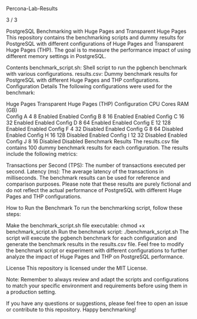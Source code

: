  Percona-Lab-Results


3 / 3

PostgreSQL Benchmarking with Huge Pages and Transparent Huge Pages
This repository contains the benchmarking scripts and dummy results for PostgreSQL with different configurations of Huge Pages and Transparent Huge Pages (THP). The goal is to measure the performance impact of using different memory settings in PostgreSQL.

Contents
benchmark_script.sh: Shell script to run the pgbench benchmark with various configurations.
results.csv: Dummy benchmark results for PostgreSQL with different Huge Pages and THP configurations.
Configuration Details
The following configurations were used for the benchmark:

Huge Pages	Transparent Huge Pages (THP)
Configuration	CPU Cores	RAM (GB)	
Config A	4	8	Enabled	Enabled
Config B	8	16	Enabled	Enabled
Config C	16	32	Enabled	Enabled
Config D	8	64	Enabled	Enabled
Config E	12	128	Enabled	Enabled
Config F	4	32	Disabled	Enabled
Config G	8	64	Disabled	Enabled
Config H	16	128	Disabled	Enabled
Config I	12	32	Disabled	Enabled
Config J	8	16	Disabled	Disabled
Benchmark Results
The results.csv file contains 100 dummy benchmark results for each configuration. The results include the following metrics:

Transactions per Second (TPS): The number of transactions executed per second.
Latency (ms): The average latency of the transactions in milliseconds.
The benchmark results can be used for reference and comparison purposes. Please note that these results are purely fictional and do not reflect the actual performance of PostgreSQL with different Huge Pages and THP configurations.

How to Run the Benchmark
To run the benchmarking script, follow these steps:

Make the benchmark_script.sh file executable: chmod +x benchmark_script.sh
Run the benchmark script: ./benchmark_script.sh
The script will execute the pgbench benchmark for each configuration and generate the benchmark results in the results.csv file.
Feel free to modify the benchmark script or experiment with different configurations to further analyze the impact of Huge Pages and THP on PostgreSQL performance.

License
This repository is licensed under the MIT License.

Note: Remember to always review and adapt the scripts and configurations to match your specific environment and requirements before using them in a production setting.

If you have any questions or suggestions, please feel free to open an issue or contribute to this repository. Happy benchmarking!
